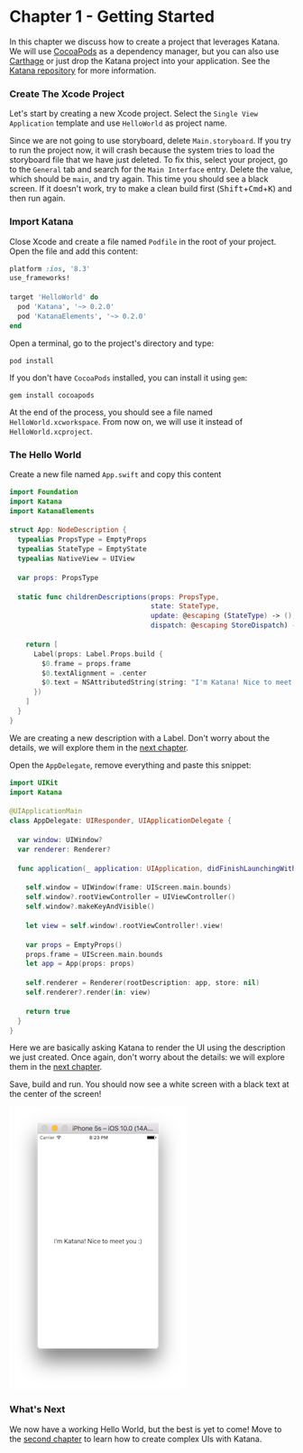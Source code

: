 # Chapter 1 - Getting Started

In this chapter we discuss how to create a project that leverages Katana. We will use [CocoaPods](https://cocoapods.org/) as a dependency manager, but you can also use [Carthage](https://github.com/Carthage/Carthage) or just drop the Katana project into your application. See the [Katana repository](https://github.com/BendingSpoons/katana-swift/) for more information.



### Create The Xcode Project

Let's start by creating a new Xcode project. Select the `Single View Application` template and use  `HelloWorld` as project name.

Since we are not going to use storyboard, delete `Main.storyboard`.  If you try to run the project now, it will crash because the system tries to load the storyboard file that we have just deleted. To fix this, select your project, go to the `General` tab and search for the `Main Interface` entry. Delete the value, which should be `main`, and try again. This time you should see a black screen. If it doesn't work, try to make a clean build first (<kbd>Shift</kbd>+<kbd>Cmd</kbd>+<kbd>K</kbd>) and then run again.

### Import Katana

Close Xcode and create a file named `Podfile` in the root of your project. Open the file and add this content:

```ruby
platform :ios, '8.3'
use_frameworks!

target 'HelloWorld' do
  pod 'Katana', '~> 0.2.0'
  pod 'KatanaElements', '~> 0.2.0'  
end
```

Open a terminal, go to the project's directory and type:

```shell
pod install
```

If you don't have `CocoaPods` installed, you can install it using `gem`:

```shell
gem install cocoapods
```

At the end of the process, you should see a file named `HelloWorld.xcworkspace`. From now on, we will use it instead of `HelloWorld.xcproject`.

### The Hello World

Create a new file named `App.swift` and copy this content

```swift
import Foundation
import Katana
import KatanaElements

struct App: NodeDescription {
  typealias PropsType = EmptyProps
  typealias StateType = EmptyState
  typealias NativeView = UIView
  
  var props: PropsType
  
  static func childrenDescriptions(props: PropsType,
                                   state: StateType,
                                   update: @escaping (StateType) -> (),
                                   dispatch: @escaping StoreDispatch) -> [AnyNodeDescription] {
    
    return [
      Label(props: Label.Props.build {
        $0.frame = props.frame
        $0.textAlignment = .center
        $0.text = NSAttributedString(string: "I'm Katana! Nice to meet you :)")
      })
    ]
  }
}
```

We are creating a new description with a Label. Don't worry about the details, we will explore them in the [next chapter](../Chapter2/README.md).

Open the `AppDelegate`, remove everything and paste this snippet:

```swift
import UIKit
import Katana

@UIApplicationMain
class AppDelegate: UIResponder, UIApplicationDelegate {
  
  var window: UIWindow?
  var renderer: Renderer?
  
  func application(_ application: UIApplication, didFinishLaunchingWithOptions launchOptions: [UIApplicationLaunchOptionsKey: Any]?) -> Bool {
    
    self.window = UIWindow(frame: UIScreen.main.bounds)
    self.window?.rootViewController = UIViewController()
    self.window?.makeKeyAndVisible()
    
    let view = self.window!.rootViewController!.view!
    
    var props = EmptyProps()
    props.frame = UIScreen.main.bounds 
    let app = App(props: props)
    
    self.renderer = Renderer(rootDescription: app, store: nil)
    self.renderer?.render(in: view)
    
    return true
  }
}
```

Here we are basically asking Katana to render the UI using the description we just created. Once again, don't worry about the details: we will explore them in the [next chapter](../Chapter2/README.md).

Save, build and run. You should now see a white screen with a black text at the center of the screen!

![preview](Assets/preview.png)


### What's Next

We now have a working Hello World, but the best is yet to come!
Move to the [second chapter](../Chapter2/README.md) to learn how to create complex UIs with Katana.

